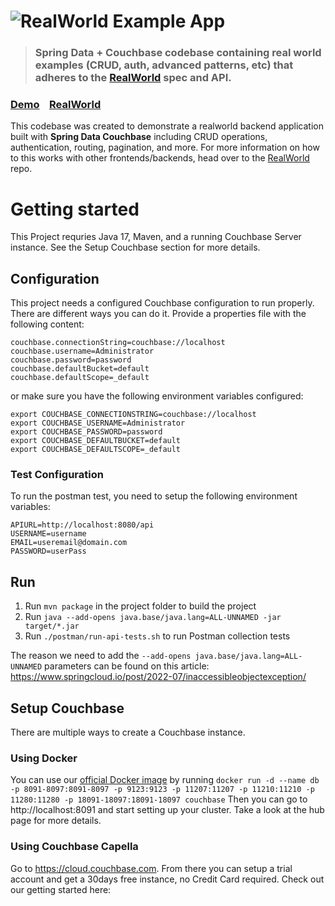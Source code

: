 # ![RealWorld Example App](logo.png)

> ### Spring Data + Couchbase codebase containing real world examples (CRUD, auth, advanced patterns, etc) that adheres to the [RealWorld](https://github.com/gothinkster/realworld) spec and API.

### [Demo](https://demo.realworld.io/)&nbsp;&nbsp;&nbsp;&nbsp;[RealWorld](https://github.com/gothinkster/realworld)


This codebase was created to demonstrate a realworld backend application built with **Spring Data Couchbase** including CRUD operations, authentication, routing, pagination, and more. For more information on how to this works with other frontends/backends, head over to the [RealWorld](https://github.com/gothinkster/realworld) repo.

# Getting started

This Project requries Java 17, Maven, and a running Couchbase Server instance. See the Setup Couchbase section for more details.

## Configuration

This project needs a configured Couchbase configuration to run properly. There are different ways you can do it. Provide a properties file with the following content:

```properties
couchbase.connectionString=couchbase://localhost
couchbase.username=Administrator
couchbase.password=password
couchbase.defaultBucket=default
couchbase.defaultScope=_default
```

or make sure you have the following environment variables configured:
```
export COUCHBASE_CONNECTIONSTRING=couchbase://localhost
export COUCHBASE_USERNAME=Administrator
export COUCHBASE_PASSWORD=password
export COUCHBASE_DEFAULTBUCKET=default
export COUCHBASE_DEFAULTSCOPE=_default
```

### Test Configuration

To run the postman test, you need to setup the following environment variables:

```
APIURL=http://localhost:8080/api
USERNAME=username
EMAIL=useremail@domain.com
PASSWORD=userPass
```

## Run

1. Run `mvn package` in the project folder to build the project
1. Run `java --add-opens java.base/java.lang=ALL-UNNAMED -jar target/*.jar`
2. Run `./postman/run-api-tests.sh` to run Postman collection tests

The reason we need to add the `--add-opens java.base/java.lang=ALL-UNNAMED` parameters can be found on this article: https://www.springcloud.io/post/2022-07/inaccessibleobjectexception/

## Setup Couchbase

There are multiple ways to create a Couchbase instance.

### Using Docker

You can use our [official Docker image](https://hub.docker.com/_/couchbase) by running `docker run -d --name db -p 8091-8097:8091-8097 -p 9123:9123 -p 11207:11207 -p 11210:11210 -p 11280:11280 -p 18091-18097:18091-18097 couchbase`
Then you can go to http://localhost:8091 and start setting up your cluster. Take a look at the hub page for more details.

### Using Couchbase Capella

Go to https://cloud.couchbase.com. From there you can setup a trial account and get a 30days free instance, no Credit Card required. Check out our getting started here: